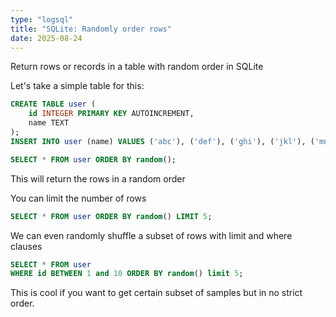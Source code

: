```yaml
---
type: "logsql"
title: "SQLite: Randomly order rows"
date: 2025-08-24
---
```


Return rows or records in a table with random order in SQLite

Let's take a simple table for this:

```sql
CREATE TABLE user (
    id INTEGER PRIMARY KEY AUTOINCREMENT,
    name TEXT
);
INSERT INTO user (name) VALUES ('abc'), ('def'), ('ghi'), ('jkl'), ('mno');
```

```sql
SELECT * FROM user ORDER BY random();
```

This will return the rows in a random order

You can limit the number of rows

```sql
SELECT * FROM user ORDER BY random() LIMIT 5;
```

We can even randomly shuffle a subset of rows with limit and where clauses

```sql
SELECT * FROM user
WHERE id BETWEEN 1 and 10 ORDER BY random() limit 5;
```

This is cool if you want to get certain subset of samples but in no strict order.

